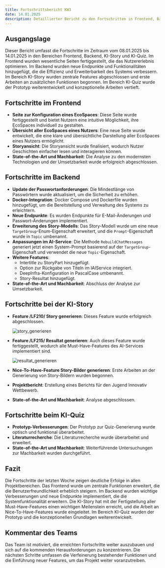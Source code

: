 ```yaml
---
title: Fortschrittsbericht KW3
date: 14.01.2025
description: Detaillierter Bericht zu den Fortschritten in Frontend, Backend, KI-Story und KI-Quiz in Kalenderwoche 2. Behandelt neue Features, technische Implementierungen und konzeptionelle Entwicklungen zur Weiterführung des Projekts.
---
```


## Ausgangslage

Dieser Bericht umfasst die Fortschritte im Zeitraum vom 08.01.2025 bis 14.01.2025 in den Bereichen Frontend, Backend, KI-Story und KI-Quiz. Im Frontend wurden wesentliche Seiten fertiggestellt, die das Nutzererlebnis optimieren. Im Backend wurden neue Endpunkte und Funktionalitäten hinzugefügt, die die Effizienz und Erweiterbarkeit des Systems verbessern. Im Bereich KI-Story wurden zentrale Features abgeschlossen und erste Arbeiten an zusätzlichen Funktionen begonnen. Im Bereich KI-Quiz wurde der Prototyp weiterentwickelt und konzeptionelle Arbeiten vertieft.

## Fortschritte im Frontend

- **Seite zur Konfiguration eines EcoSpaces**: Diese Seite wurde fertiggestellt und bietet Nutzern eine intuitive Möglichkeit, ihre EcoSpaces individuell zu gestalten.
- **Übersicht aller EcoSpaces eines Nutzers**: Eine neue Seite wurde entwickelt, die eine klare und übersichtliche Darstellung aller EcoSpaces eines Nutzers ermöglicht.
- **Storyansicht**: Die Storyansicht wurde finalisiert, wodurch Nutzer Geschichten einfacher lesen und interagieren können.
- **State-of-the-Art und Machbarkeit**: Die Analyse zu den modernsten Technologien und der Umsetzbarkeit wurde erfolgreich abgeschlossen.

## Fortschritte im Backend

- **Update der Passwortanforderungen**: Die Mindestlänge von Passwörtern wurde aktualisiert, um die Sicherheit zu erhöhen.
- **Docker-Integration**: Docker Compose und Dockerfile wurden hinzugefügt, um die Bereitstellung und Verwaltung des Systems zu erleichtern.
- **Neue Endpunkte**: Es wurden Endpunkte für E-Mail-Änderungen und Passwort-Änderungen implementiert.
- **Erweiterung des Story-Modells**: Das Story-Modell wurde um eine neue `TargetGroup`-Enum-Eigenschaft erweitert, und die `Prompt`-Eigenschaft wurde in `Topic` umbenannt.
- **Anpassungen im AI-Service**: Die Methode `RebuildChatMessages` generiert jetzt einen System-Prompt basierend auf der `TargetGroup`-Eigenschaft und verwendet die neue `Topic`-Eigenschaft.
- **Weitere Features**:
  - Intertitle zu StoryPart hinzugefügt.
  - Option zur Rückgabe von Titeln im IAIService integriert.
  - DeepInfra-Konfiguration in PascalCase umbenannt.
  - Story-Resultat hinzugefügt.
- **State-of-the-Art und Machbarkeit**: Abschluss der Analyse zur Umsetzbarkeit.

## Fortschritte bei der KI-Story

- **Feature /LF210/ Story generieren**: Dieses Feature wurde erfolgreich abgeschlossen.

  ![story_generieren](C:\Users\listl\Downloads\story_generieren.jpeg) 

- **Feature /LF215/ Resultat generieren**: Auch dieses Feature wurde fertiggestellt, wodurch alle Must-Have-Features des AI-Services implementiert sind.

  ![resultat_generieren](C:\Users\listl\Downloads\resultat_generieren.jpeg) 

- **Nice-To-Have-Feature Story-Bilder generieren**: Erste Arbeiten an der Generierung von Story-Bildern wurden begonnen.

- **Projektbericht**: Erstellung eines Berichts für den Jugend Innovativ Wettbewerb.

- **State-of-the-Art und Machbarkeit**: Analyse abgeschlossen.

## Fortschritte beim KI-Quiz

- **Prototyp-Verbesserungen**: Der Prototyp zur Quiz-Generierung wurde optisch und funktional überarbeitet.
- **Literaturrecherche**: Die Literaturrecherche wurde überarbeitet und erweitert.
- **State-of-the-Art und Machbarkeit**: Weiterführende Untersuchungen zur Machbarkeit wurden durchgeführt.

## Fazit

Die Fortschritte der letzten Woche zeigen deutliche Erfolge in allen Projektbereichen. Das Frontend wurde um zentrale Funktionen erweitert, die die Benutzerfreundlichkeit erheblich steigern. Im Backend wurden wichtige Verbesserungen und neue Endpunkte implementiert, die die Systemfunktionalität erweitern. Die KI-Story hat mit der Fertigstellung aller Must-Have-Features einen wichtigen Meilenstein erreicht, und die Arbeit an Nice-To-Have-Features wurde eingeleitet. Im Bereich KI-Quiz wurden der Prototyp und die konzeptionellen Grundlagen weiterentwickelt.

## Kommentar des Teams

Das Team ist motiviert, die erreichten Fortschritte weiter auszubauen und sich auf die kommenden Herausforderungen zu konzentrieren. Die nächsten Schritte umfassen die Verfeinerung bestehender Funktionen und die Einführung neuer Features, um das Projekt weiter voranzutreiben.